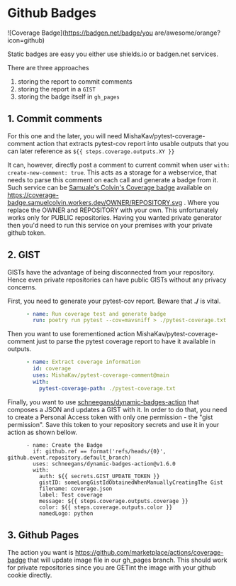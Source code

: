 # Github Badges

![Coverage Badge](https://badgen.net/badge/you are/awesome/orange?icon=github)

Static badges are easy you either use shields.io or badgen.net services.

There are three approaches
1. storing the report to commit comments
2. storing the report in a `GIST`
3. storing the badge itself in `gh_pages`

## 1. Commit comments

For this one and the later, you will need MishaKav/pytest-coverage-comment action that
extracts pytest-cov report into usable outputs that you can later reference as `${{ steps.coverage.outputs.XY }}`

It can, however, directly post a comment to current commit when user `with: create-new-comment: true`. This
acts as a storage for a webservice, that needs to parse this comment on each call and generate a badge
from it. Such service can be [Samuale's Colvin's Coverage badge](https://github.com/samuelcolvin/coverage-badge)
available on https://coverage-badge.samuelcolvin.workers.dev/OWNER/REPOSITORY.svg . Where you replace the OWNER
and REPOSITORY with your own. This unfortunately works only for PUBLIC repositories. Having you wanted private
generator then you'd need to run this service on your premises with your private github token.

## 2. GIST

GISTs have the advantage of being disconnected from your repository. Hence even private repositories can have
public GISTs without any privacy concerns.

First, you need to generate your pytest-cov report. Beware that **./** is vital. 

```yaml
      - name: Run coverage test and generate badge
        run: poetry run pytest --cov=mavsniff > ./pytest-coverage.txt
```

Then you want to use forementioned action MishaKav/pytest-coverage-comment just to parse the
pytest coverage report to have it available in outputs. 

```yaml
      - name: Extract coverage information
        id: coverage
        uses: MishaKav/pytest-coverage-comment@main
        with:
          pytest-coverage-path: ./pytest-coverage.txt
```

Finally, you want to use [schneegans/dynamic-badges-action](https://github/schneegans/dynamic-badges-action) that
composes a JSON and updates a GIST with it. In order to do that, you need to create a Personal Access token with
only one permission - the "gist permission". Save this token to your repository secrets and use it in your action
as shown bellow.

```
      - name: Create the Badge
        if: github.ref == format('refs/heads/{0}', github.event.repository.default_branch)
        uses: schneegans/dynamic-badges-action@v1.6.0
        with:
          auth: ${{ secrets.GIST_UPDATE_TOKEN }}
          gistID: someLongGistIdObtainedWhenManuallyCreatingThe Gist
          filename: coverage.json
          label: Test coverage
          message: ${{ steps.coverage.outputs.coverage }}
          color: ${{ steps.coverage.outputs.color }}
          namedLogo: python
```

## 3. Github Pages

The action you want is https://github.com/marketplace/actions/coverage-badge that will update image
file in our gh_pages branch. This should work for private repositories since you are GETint the image
with your github cookie directly.
